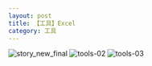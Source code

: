 ```yaml
---
layout: post
title: 【工具】Excel
category: 工具
---
```

![story_new_final](http://rab41f8zg.hd-bkt.clouddn.com/img/story_new_final_0322.png)
![tools-02](http://rab41f8zg.hd-bkt.clouddn.com/img/tools-2.png)
![tools-03](http://rab41f8zg.hd-bkt.clouddn.com/img/tools-3.png)



  




